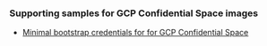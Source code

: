 ### Supporting samples for GCP Confidential Space images

* [Minimal bootstrap credentials for for GCP Confidential Space](tee_bootstrap)